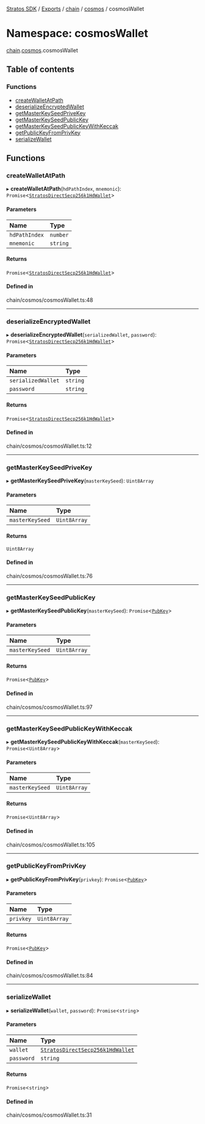 [Stratos SDK](../README.md) / [Exports](../modules.md) / [chain](chain.md) / [cosmos](chain.cosmos.md) / cosmosWallet

# Namespace: cosmosWallet

[chain](chain.md).[cosmos](chain.cosmos.md).cosmosWallet

## Table of contents

### Functions

- [createWalletAtPath](chain.cosmos.cosmosWallet.md#createwalletatpath)
- [deserializeEncryptedWallet](chain.cosmos.cosmosWallet.md#deserializeencryptedwallet)
- [getMasterKeySeedPriveKey](chain.cosmos.cosmosWallet.md#getmasterkeyseedprivekey)
- [getMasterKeySeedPublicKey](chain.cosmos.cosmosWallet.md#getmasterkeyseedpublickey)
- [getMasterKeySeedPublicKeyWithKeccak](chain.cosmos.cosmosWallet.md#getmasterkeyseedpublickeywithkeccak)
- [getPublicKeyFromPrivKey](chain.cosmos.cosmosWallet.md#getpublickeyfromprivkey)
- [serializeWallet](chain.cosmos.cosmosWallet.md#serializewallet)

## Functions

### createWalletAtPath

▸ **createWalletAtPath**(`hdPathIndex`, `mnemonic`): `Promise`\<[`StratosDirectSecp256k1HdWallet`](../classes/crypto.protoSigning.StratosDirectSecp256k1HdWallet.StratosDirectSecp256k1HdWallet.md)\>

#### Parameters

| Name | Type |
| :------ | :------ |
| `hdPathIndex` | `number` |
| `mnemonic` | `string` |

#### Returns

`Promise`\<[`StratosDirectSecp256k1HdWallet`](../classes/crypto.protoSigning.StratosDirectSecp256k1HdWallet.StratosDirectSecp256k1HdWallet.md)\>

#### Defined in

chain/cosmos/cosmosWallet.ts:48

___

### deserializeEncryptedWallet

▸ **deserializeEncryptedWallet**(`serializedWallet`, `password`): `Promise`\<[`StratosDirectSecp256k1HdWallet`](../classes/crypto.protoSigning.StratosDirectSecp256k1HdWallet.StratosDirectSecp256k1HdWallet.md)\>

#### Parameters

| Name | Type |
| :------ | :------ |
| `serializedWallet` | `string` |
| `password` | `string` |

#### Returns

`Promise`\<[`StratosDirectSecp256k1HdWallet`](../classes/crypto.protoSigning.StratosDirectSecp256k1HdWallet.StratosDirectSecp256k1HdWallet.md)\>

#### Defined in

chain/cosmos/cosmosWallet.ts:12

___

### getMasterKeySeedPriveKey

▸ **getMasterKeySeedPriveKey**(`masterKeySeed`): `Uint8Array`

#### Parameters

| Name | Type |
| :------ | :------ |
| `masterKeySeed` | `Uint8Array` |

#### Returns

`Uint8Array`

#### Defined in

chain/cosmos/cosmosWallet.ts:76

___

### getMasterKeySeedPublicKey

▸ **getMasterKeySeedPublicKey**(`masterKeySeed`): `Promise`\<[`PubKey`](../interfaces/chain.cosmos.cosmosTypes.PubKey.md)\>

#### Parameters

| Name | Type |
| :------ | :------ |
| `masterKeySeed` | `Uint8Array` |

#### Returns

`Promise`\<[`PubKey`](../interfaces/chain.cosmos.cosmosTypes.PubKey.md)\>

#### Defined in

chain/cosmos/cosmosWallet.ts:97

___

### getMasterKeySeedPublicKeyWithKeccak

▸ **getMasterKeySeedPublicKeyWithKeccak**(`masterKeySeed`): `Promise`\<`Uint8Array`\>

#### Parameters

| Name | Type |
| :------ | :------ |
| `masterKeySeed` | `Uint8Array` |

#### Returns

`Promise`\<`Uint8Array`\>

#### Defined in

chain/cosmos/cosmosWallet.ts:105

___

### getPublicKeyFromPrivKey

▸ **getPublicKeyFromPrivKey**(`privkey`): `Promise`\<[`PubKey`](../interfaces/chain.cosmos.cosmosTypes.PubKey.md)\>

#### Parameters

| Name | Type |
| :------ | :------ |
| `privkey` | `Uint8Array` |

#### Returns

`Promise`\<[`PubKey`](../interfaces/chain.cosmos.cosmosTypes.PubKey.md)\>

#### Defined in

chain/cosmos/cosmosWallet.ts:84

___

### serializeWallet

▸ **serializeWallet**(`wallet`, `password`): `Promise`\<`string`\>

#### Parameters

| Name | Type |
| :------ | :------ |
| `wallet` | [`StratosDirectSecp256k1HdWallet`](../classes/crypto.protoSigning.StratosDirectSecp256k1HdWallet.StratosDirectSecp256k1HdWallet.md) |
| `password` | `string` |

#### Returns

`Promise`\<`string`\>

#### Defined in

chain/cosmos/cosmosWallet.ts:31
